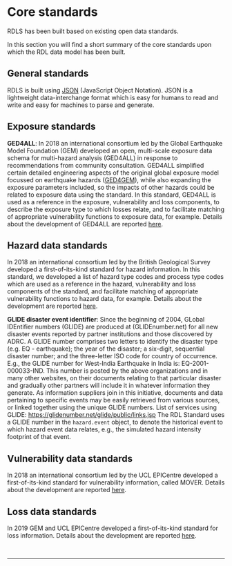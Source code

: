 # Core standards

RDLS has been built based on existing open data standards.

In this section you will find a short summary of the core standards upon which the RDL data model has been built.

## General standards

RDLS is built using [JSON](https://www.json.org/json-en.html) (JavaScript Object Notation). JSON is a lightweight data-interchange format which is easy for humans to read and write and easy for machines to parse and generate.

## Exposure standards

**GED4ALL**:
In 2018 an international consortium led by the Global Earthquake Model Foundation (GEM) developed an open, multi-scale exposure data schema for multi-hazard analysis (GED4ALL) in response to recommendations from community consultation. GED4ALL simplified certain detailed engineering aspects of the original global exposure model focussed on earthquake hazards ([GED4GEM](https://journals.sagepub.com/doi/10.1177/8755293020919429)), while also expanding the exposure parameters included, so the impacts of other hazards could be related to exposure data using the standard. In this standard, GED4ALL is used as a reference in the exposure, vulnerability and loss components, to describe the exposure type to which losses relate, and to facilitate matching of appropriate vulnerability functions to exposure data, for example.
Details about the development of GED4ALL are reported [here](https://riskdatalibrary.org/resources).

## Hazard data standards

In 2018 an international consortium led by the British Geological Survey developed a first-of-its-kind standard for hazard information.
In this standard, we developed a list of hazard type codes and process type codes which are used as a reference in the hazard, vulnerability and loss components of the standard, and facilitate matching of appropriate vulnerability functions to hazard data, for example.
Details about the development are reported [here](https://riskdatalibrary.org/resources).

**GLIDE disaster event identifier**:
Since the beginning of 2004, GLobal IDEntifier numbers (GLIDE) are produced at (GLIDEnumber.net) for all new disaster events reported by partner institutions and those discovered by ADRC.
A GLIDE number comprises two letters to identify the disaster type (e.g. EQ - earthquake); the year of the disaster; a six-digit, sequential disaster number; and the three-letter ISO code for country of occurrence. E.g., the GLIDE number for West-India Earthquake in India is: EQ-2001-000033-IND. This number is posted by the above organizations and in many other websites, on their documents relating to that particular disaster and gradually other partners will include it in whatever information they generate. As information suppliers join in this initiative, documents and data pertaining to specific events may be easily retrieved from various sources, or linked together using the unique GLIDE numbers. List of services using GLIDE: https://glidenumber.net/glide/public/links.jsp
The RDL Standard uses a GLIDE number in the `hazard.event` object, to denote the historical event to which hazard event data relates, e.g., the simulated hazard intensity footprint of that event.

## Vulnerability data standards

In 2018 an international consortium led by the UCL EPICentre developed a first-of-its-kind standard for vulnerability information, called MOVER.
Details about the development are reported [here](https://riskdatalibrary.org/resources).

## Loss data standards

In 2019 GEM and UCL EPICentre developed a first-of-its-kind standard for loss information.
Details about the development are reported [here](https://riskdatalibrary.org/resources).

<br><hr>

